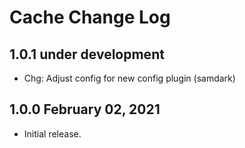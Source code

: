 # Cache Change Log


## 1.0.1 under development

- Chg: Adjust config for new config plugin (samdark)

## 1.0.0 February 02, 2021

- Initial release.

